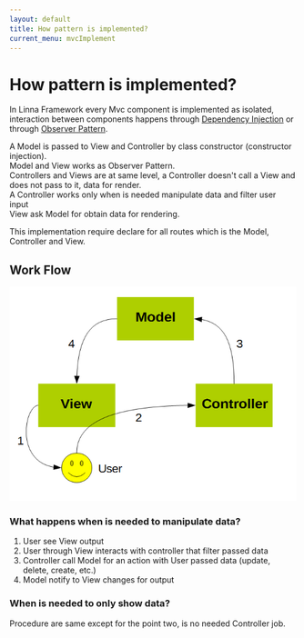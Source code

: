 ```yaml
---
layout: default
title: How pattern is implemented?
current_menu: mvcImplement
---
```


# How pattern is implemented?

In Linna Framework every Mvc component is implemented as isolated, interaction between components happens through
[Dependency Injection](https://en.wikipedia.org/wiki/Dependency_injection) or 
through [Observer Pattern](https://en.wikipedia.org/wiki/Observer_pattern).

A Model is passed to View and Controller by class constructor (constructor injection).<br />
Model and View works as Observer Pattern.<br />
Controllers and Views are at same level, a Controller doesn't call a View and does not pass to it, data for render.<br />
A Controller works only when is needed manipulate data and filter user input <br />
View ask Model for obtain data for rendering.

This implementation require declare for all routes which is the Model, Controller and View. 

## Work Flow

![Mvc Diagram](img/mvc_diagram.png)

### What happens when is needed to manipulate data?
1. User see View output
2. User through View interacts with controller that filter passed data
3. Controller call Model for an action with User passed data (update, delete, create, etc.)
4. Model notify to View changes for output


### When is needed to only show data?
Procedure are same except for the point two, is no needed Controller job.